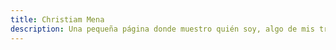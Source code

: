 ```yaml
---
title: Christiam Mena
description: Una pequeña página donde muestro quién soy, algo de mis trabajos y escribo un poco sobre todo.
---
```

